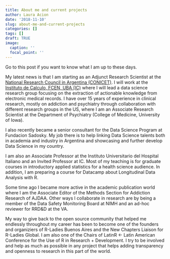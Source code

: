 ```yaml
---
title: About me and current projects
author: Laura Acion
date: '2018-11-10'
slug: about-me-and-current-projects
categories: []
tags: []
draft: TRUE
image:
  caption: ''
  focal_point: ''
---
```


Go to this post if you want to know what I am up to these days.

My latest news is that I am starting as an Adjunct Research Scientist at the [National Research Council in Argentina (CONICET)](https://www.conicet.gov.ar/?lan=en). I will work at the [Instituto de Calculo, FCEN, UBA (IC)](http://www.ic.fcen.uba.ar/en/) where I will lead a data science research group focusing on the extraction of actionable knowledge from electronic medical records. 
I have over 15 years of experience in clinical research, mostly on addiction and psychiatry through collaboration with different research groups in the US, where I am an Associate Research Scientist at the Department of Psychiatry (College of Medicine, University of Iowa).

I also recently became a senior consultant for the Data Science Program at Fundacion Sadosky. My job there is to help linking Data Science talents both in academia and industry in Argentina and showcasing and further develop Data Science in my country.

I am also an Associate Professor at the Instituto Universitario del Hospital Italiano and an Invited Professor at IC. Most of my teaching is for graduate courses in introductory applied statistics for a health science audience. In addition, I am preparing a course for Datacamp about Longitudinal Data Analysis with R.

Some time ago I became more active in the academic publication world where I am the Associate Editor of the Methods Section for Addiction Research of AJDAA. Other ways I collaborate in research are by being a member of the Data Safety Monitoring Board at NIMH and an ad-hoc reviewer for RRD&D at the VA.

My way to give back to the open source community that helped me endlessly throughout my career has been to become one of the founders and organiziers of R-Ladies Buenos Aires and the New Chapters Liaison for R-Ladies Global. I am also one of the Chairs of LatinR <- Latin American Conference for the Use of R in Research + Development. I try to be involved and help as much as possible in any project that helps adding transparency and openness to research in this part of the world.